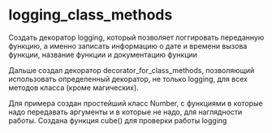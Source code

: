 # logging_class_methods
Создать декоратор logging, который позволяет логгировать переданную функцию, 
а именно записать информацию о дате и времени вызова функции, название функции и документацию функции

Дальше создал декоратор decorator_for_class_methods, позволяющий использовать определенный декоратор, не только logging, для всех методов класса (кроме магических).

Для примера создан простейший класс Number, с функциями в которые надо передавать аргументы и в которые не надо, для наглядности работы.
Создана функция cube() для проверки работы logging
